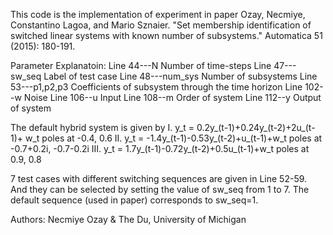 This code is the implementation of experiment in paper 
Ozay, Necmiye, Constantino Lagoa, and Mario Sznaier. "Set membership identification of 
switched linear systems with known number of subsystems." Automatica 51 (2015): 180-191.

Parameter Explanatoin:
Line 44---N         Number of time-steps
Line 47---sw_seq    Label of test case
Line 48---num_sys   Number of subsystems
Line 53---p1,p2,p3  Coefficients of subsystem through the time horizon
Line 102--w         Noise
Line 106--u         Input
Line 108--m         Order of system
Line 112--y         Output of system

The default hybrid system is given by
I.   y_t = 0.2y_(t-1)+0.24y_(t-2)+2u_(t-1)+ w_t 
poles at -0.4, 0.6
II.  y_t = -1.4y_(t-1)-0.53y_(t-2)+u_(t-1)+w_t
poles at -0.7+0.2i, -0.7-0.2i
III. y_t = 1.7y_(t-1)-0.72y_(t-2)+0.5u_(t-1)+w_t
poles at 0.9, 0.8

7 test cases with different switching sequences are given in Line 52-59. And they can be
selected by setting the value of sw_seq from 1 to 7. The default sequence (used in paper)
corresponds to sw_seq=1.


Authors: Necmiye Ozay & The Du, University of Michigan